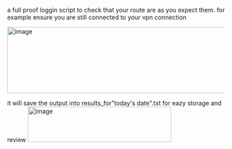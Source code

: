 a full proof loggin script to check that your route are as you expect them. for example ensure you are still connected to your vpn connection

<img width="633" height="154" alt="image" src="https://github.com/user-attachments/assets/ad70110e-6316-4986-85d6-11fe18db4749" />

it will save the output into results_for"today's date".txt for eazy storage and review
<img width="332" height="82" alt="image" src="https://github.com/user-attachments/assets/e779afb5-7d9c-42a5-a0bb-c7e3e79af238" />

